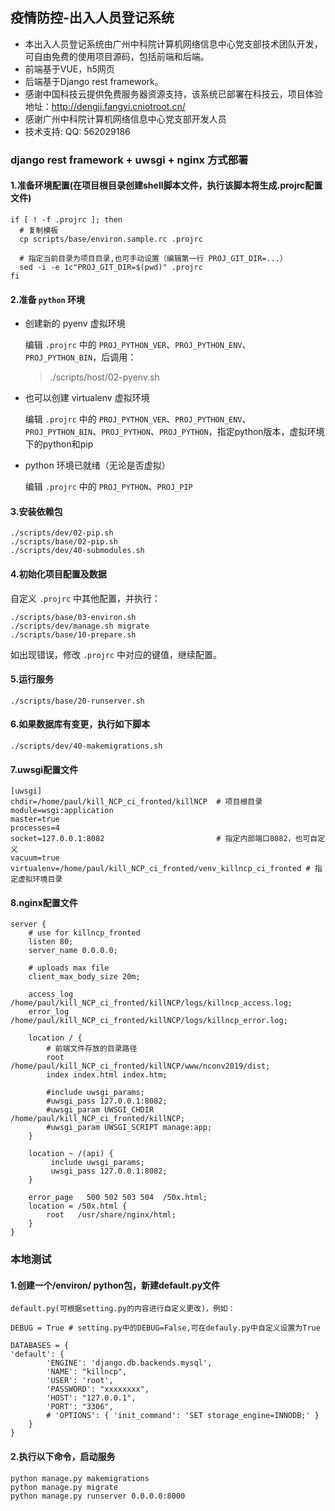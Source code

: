 ## 疫情防控-出入人员登记系统

- 本出入人员登记系统由广州中科院计算机网络信息中心党支部技术团队开发，可自由免费的使用项目源码，包括前端和后端。
- 前端基于VUE，h5网页
- 后端基于Django rest framework。
- 感谢中国科技云提供免费服务器资源支持，该系统已部署在科技云，项目体验地址：http://dengji.fangyi.cniotroot.cn/
- 感谢广州中科院计算机网络信息中心党支部开发人员
- 技术支持: QQ: 562029186

### django rest framework + uwsgi + nginx 方式部署

#### 1.准备环境配置(在项目根目录创建shell脚本文件，执行该脚本将生成.projrc配置文件)

```shell
if [ ! -f .projrc ]; then
  # 复制模板
  cp scripts/base/environ.sample.rc .projrc

  # 指定当前目录为项目目录,也可手动设置（编辑第一行 PROJ_GIT_DIR=...）
  sed -i -e 1c"PROJ_GIT_DIR=$(pwd)" .projrc
fi
```

#### 2.准备 `python` 环境

- 创建新的 pyenv 虚拟环境

  编辑 `.projrc` 中的 `PROJ_PYTHON_VER`、`PROJ_PYTHON_ENV`、`PROJ_PYTHON_BIN`，后调用：

  > ./scripts/host/02-pyenv.sh

- 也可以创建 virtualenv 虚拟环境

  编辑 `.projrc` 中的 `PROJ_PYTHON_VER`、`PROJ_PYTHON_ENV`、`PROJ_PYTHON_BIN`、`PROJ_PYTHON`、`PROJ_PYTHON`，指定python版本，虚拟环境下的python和pip


- python 环境已就绪（无论是否虚拟）

  编辑 `.projrc` 中的 `PROJ_PYTHON`、`PROJ_PIP`

#### 3.安装依赖包

```shell
./scripts/dev/02-pip.sh
./scripts/base/02-pip.sh
./scripts/dev/40-submodules.sh
```

#### 4.初始化项目配置及数据

自定义 `.projrc` 中其他配置，并执行：

```shell
./scripts/base/03-environ.sh
./scripts/dev/manage.sh migrate
./scripts/base/10-prepare.sh
```
如出现错误，修改 `.projrc` 中对应的键值，继续配置。

#### 5.运行服务

```shell
./scripts/base/20-runserver.sh
```

#### 6.如果数据库有变更，执行如下脚本

```shell
./scripts/dev/40-makemigrations.sh
```

#### 7.uwsgi配置文件
```
[uwsgi]
chdir=/home/paul/kill_NCP_ci_fronted/killNCP  # 项目根目录
module=wsgi:application
master=true
processes=4
socket=127.0.0.1:8082                         # 指定内部端口8082，也可自定义
vacuum=true
virtualenv=/home/paul/kill_NCP_ci_fronted/venv_killncp_ci_fronted # 指定虚拟环境目录
```

#### 8.nginx配置文件
```
server {
    # use for killncp_fronted
    listen 80;
    server_name 0.0.0.0;

    # uploads max file
    client_max_body_size 20m;

    access_log /home/paul/kill_NCP_ci_fronted/killNCP/logs/killncp_access.log;
    error_log /home/paul/kill_NCP_ci_fronted/killNCP/logs/killncp_error.log;       
    
    location / {
        # 前端文件存放的目录路径
        root /home/paul/kill_NCP_ci_fronted/killNCP/www/nconv2019/dist;
        index index.html index.htm;

        #include uwsgi_params;
        #uwsgi_pass 127.0.0.1:8082;
        #uwsgi_param UWSGI_CHDIR /home/paul/kill_NCP_ci_fronted/killNCP;
        #uwsgi_param UWSGI_SCRIPT manage:app;
    }

    location ~ /(api) {
         include uwsgi_params;
         uwsgi_pass 127.0.0.1:8082;
    }

    error_page   500 502 503 504  /50x.html;
    location = /50x.html {                                                                            
        root   /usr/share/nginx/html;        
    }
}

```

### 本地测试

#### 1.创建一个/environ/ python包，新建default.py文件
```
default.py(可根据setting.py的内容进行自定义更改)，例如：

DEBUG = True # setting.py中的DEBUG=False,可在defauly.py中自定义设置为True

DATABASES = {
'default': {
        'ENGINE': 'django.db.backends.mysql',
        'NAME': "killncp",
        'USER': 'root',
        'PASSWORD': "xxxxxxxx",
        'HOST': "127.0.0.1",
        'PORT': "3306",
        # 'OPTIONS': { 'init_command': 'SET storage_engine=INNODB;' }
    }
}
```
#### 2.执行以下命令，启动服务
```
python manage.py makemigrations
python manage.py migrate
python manage.py runserver 0.0.0.0:8000
```
